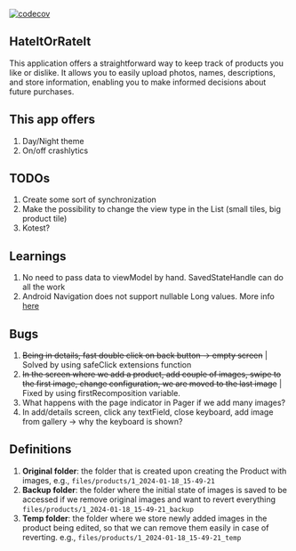 [![codecov](https://codecov.io/gh/Grigoriym/HateItOrRateIt/graph/badge.svg?token=EPFJKZ1EJ7)](https://codecov.io/gh/Grigoriym/HateItOrRateIt)

## HateItOrRateIt

This application offers a straightforward way to keep track of products you like
or dislike. It allows you to easily upload photos, names, descriptions, and store
information, enabling you to make informed decisions about future purchases.

## This app offers

1. Day/Night theme
2. On/off crashlytics

## TODOs

1. Create some sort of synchronization
2. Make the possibility to change the view type in the List (small tiles, big
   product tile)
3. Kotest?

## Learnings

1. No need to pass data to viewModel by hand. SavedStateHandle can do all the work
2. Android Navigation does not support nullable Long values. More info
   [here](https://developer.android.com/guide/navigation/use-graph/pass-data#supported_argument_types)

## Bugs

1. ~~Being in details, fast double click on back button -> empty screen~~ | Solved
   by using safeClick extensions function
2. ~~In the screen where we add a product, add couple of images, swipe to the first
   image, change configuration, we are moved to the last image~~ | Fixed by using
   firstRecomposition variable.
3. What happens with the page indicator in Pager if we add many images?
4. In add/details screen, click any textField, close keyboard, add image from
   gallery -> why the keyboard is shown?

## Definitions

1. **Original folder**: the folder that is created upon creating the Product with
   images, e.g., `files/products/1_2024-01-18_15-49-21`
2. **Backup folder**: the folder where the initial state of images is saved to be
   accessed if we remove original images and want to revert everything
   `files/products/1_2024-01-18_15-49-21_backup`
3. **Temp folder**: the folder where we store newly added images in the product
   being edited, so that we can remove them easily in case of reverting.
   e.g., `files/products/1_2024-01-18_15-49-21_temp`
